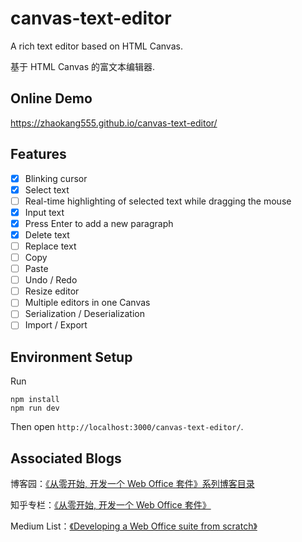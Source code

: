 # canvas-text-editor

A rich text editor based on HTML Canvas. 

基于 HTML Canvas 的富文本编辑器.

## Online Demo

https://zhaokang555.github.io/canvas-text-editor/

## Features

- [x] Blinking cursor
- [x] Select text
- [ ] Real-time highlighting of selected text while dragging the mouse
- [x] Input text
- [x] Press Enter to add a new paragraph
- [x] Delete text
- [ ] Replace text
- [ ] Copy
- [ ] Paste
- [ ] Undo / Redo
- [ ] Resize editor
- [ ] Multiple editors in one Canvas
- [ ] Serialization / Deserialization
- [ ] Import / Export

## Environment Setup

Run
```
npm install
npm run dev
```

Then open `http://localhost:3000/canvas-text-editor/`.

## Associated Blogs

博客园：[《从零开始, 开发一个 Web Office 套件》系列博客目录](https://www.cnblogs.com/forzhaokang/p/15907371.html)

知乎专栏：[《从零开始, 开发一个 Web Office 套件》](https://www.zhihu.com/column/c_1483016910866931712)

Medium List：[《Developing a Web Office suite from scratch》](https://medium.com/@forzhaokang/list/developing-a-web-office-suite-from-scratch-6f3c5735fc66)